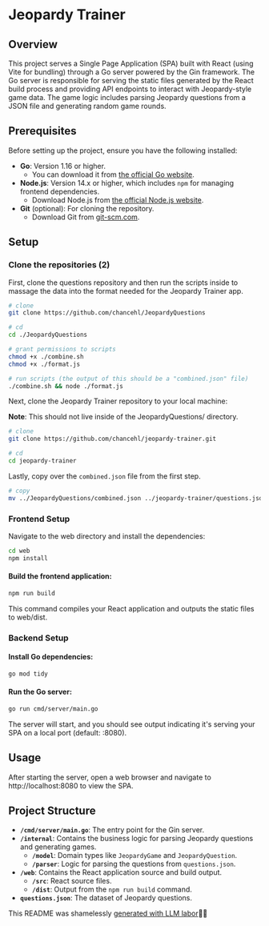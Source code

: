 # Jeopardy Trainer

## Overview

This project serves a Single Page Application (SPA) built with React (using Vite for bundling) through a Go server powered by the Gin framework. The Go server is responsible for serving the static files generated by the React build process and providing API endpoints to interact with Jeopardy-style game data. The game logic includes parsing Jeopardy questions from a JSON file and generating random game rounds.

## Prerequisites

Before setting up the project, ensure you have the following installed:

- **Go**: Version 1.16 or higher.
  - You can download it from [the official Go website](https://golang.org/dl/).
- **Node.js**: Version 14.x or higher, which includes `npm` for managing frontend dependencies.
  - Download Node.js from [the official Node.js website](https://nodejs.org/).
- **Git** (optional): For cloning the repository.
  - Download Git from [git-scm.com](https://git-scm.com/).

## Setup

### Clone the repositories (2)

First, clone the questions repository and then run the scripts inside to massage the data into the format needed for the Jeopardy Trainer app.

```bash
# clone
git clone https://github.com/chancehl/JeopardyQuestions

# cd
cd ./JeopardyQuestions

# grant permissions to scripts
chmod +x ./combine.sh
chmod +x ./format.js

# run scripts (the output of this should be a "combined.json" file)
./combine.sh && node ./format.js
```

Next, clone the Jeopardy Trainer repository to your local machine:

**Note**: This should not live inside of the JeopardyQuestions/ directory.

```bash
# clone
git clone https://github.com/chancehl/jeopardy-trainer.git

# cd
cd jeopardy-trainer
```

Lastly, copy over the `combined.json` file from the first step.

```bash
# copy
mv ../JeopardyQuestions/combined.json ../jeopardy-trainer/questions.json
```

### Frontend Setup

Navigate to the web directory and install the dependencies:

```bash
cd web
npm install
```

#### Build the frontend application:

```bash
npm run build
```

This command compiles your React application and outputs the static files to web/dist.

### Backend Setup

#### Install Go dependencies:

```bash
go mod tidy
```

#### Run the Go server:

```bash
go run cmd/server/main.go
```

The server will start, and you should see output indicating it's serving your SPA on a local port (default: :8080).

## Usage

After starting the server, open a web browser and navigate to http://localhost:8080 to view the SPA.

## Project Structure

- **`/cmd/server/main.go`**: The entry point for the Gin server.
- **`/internal`**: Contains the business logic for parsing Jeopardy questions and generating games.
  - **`/model`**: Domain types like `JeopardyGame` and `JeopardyQuestion`.
  - **`/parser`**: Logic for parsing the questions from `questions.json`.
- **`/web`**: Contains the React application source and build output.
  - **`/src`**: React source files.
  - **`/dist`**: Output from the `npm run build` command.
- **`questions.json`**: The dataset of Jeopardy questions.

This README was shamelessly [generated with LLM labor](https://github.com/chancehl/gpt-readme)💪🤖
